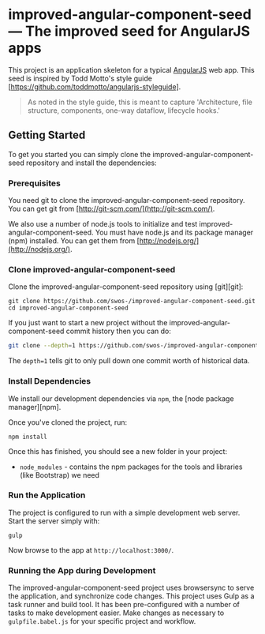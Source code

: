 # improved-angular-component-seed — The improved seed for AngularJS apps
This project is an application skeleton for a typical [AngularJS](http://angularjs.org/) web app.  This seed is inspired by Todd Motto's style guide [https://github.com/toddmotto/angularjs-styleguide].

> As noted in the style guide, this is meant to capture 'Architecture, file structure, components, one-way dataflow, lifecycle hooks.'

## Getting Started

To get you started you can simply clone the improved-angular-component-seed repository and install the dependencies:

### Prerequisites

You need git to clone the improved-angular-component-seed repository. You can get git from
[http://git-scm.com/](http://git-scm.com/).

We also use a number of node.js tools to initialize and test improved-angular-component-seed. You must have node.js and
its package manager (npm) installed.  You can get them from [http://nodejs.org/](http://nodejs.org/).

### Clone improved-angular-component-seed

Clone the improved-angular-component-seed repository using [git][git]:

```
git clone https://github.com/swos-/improved-angular-component-seed.git
cd improved-angular-component-seed
```

If you just want to start a new project without the improved-angular-component-seed commit history then you can do:

```bash
git clone --depth=1 https://github.com/swos-/improved-angular-component-seed.git <your-project-name>
```

The `depth=1` tells git to only pull down one commit worth of historical data.

### Install Dependencies
We install our development dependencies via `npm`, the [node package manager][npm].

Once you've cloned the project, run:
```
npm install
```
Once this has finished, you should see a new folder in your project:
* `node_modules` - contains the npm packages for the tools and libraries (like Bootstrap) we need

### Run the Application
The project is configured to run with a simple development web server.  Start the server simply with:
```
gulp
```

Now browse to the app at `http://localhost:3000/`.

### Running the App during Development
The improved-angular-component-seed project uses browsersync to serve the application, and synchronize code changes.  This project uses Gulp as a task runner and build tool.  It has been pre-configured with a number of tasks to make development easier.  Make changes as necessary to ```gulpfile.babel.js``` for your specific project and workflow.
